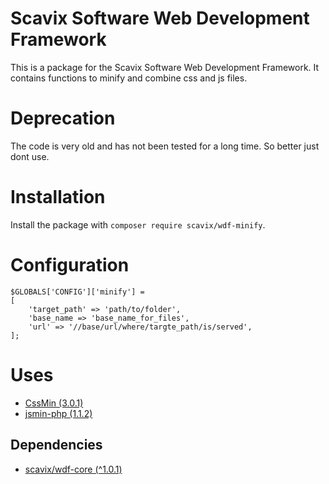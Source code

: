 Scavix Software Web Development Framework
=========================================
This is a package for the Scavix Software Web Development Framework.
It contains functions to minify and combine css and js files.

Deprecation
===========
The code is very old and has not been tested for a long time. So better just dont use.

Installation
============
Install the package with `composer require scavix/wdf-minify`.

Configuration
=============
```
$GLOBALS['CONFIG']['minify'] =
[
    'target_path' => 'path/to/folder',
    'base_name => 'base_name_for_files',
    'url' => '//base/url/where/targte_path/is/served',
];
```

Uses
====

* [CssMin (3.0.1)](http://code.google.com/p/cssmin/)
* [jsmin-php (1.1.2)](https://github.com/rgrove/jsmin-php)

Dependencies
------------
* [scavix/wdf-core (^1.0.1)](https://packagist.org/packages/scavix/wdf-core#v1.0.1)
